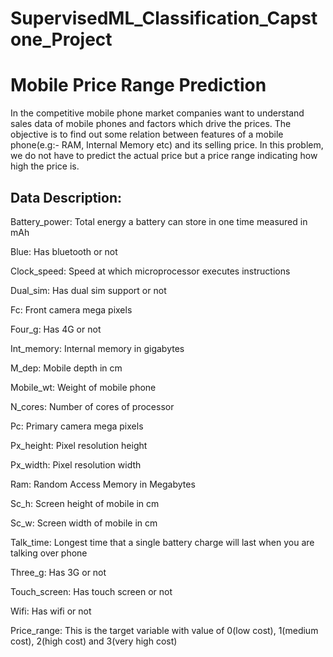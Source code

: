 # SupervisedML_Classification_Capstone_Project
# Mobile Price Range Prediction

In the competitive mobile phone market companies want to understand sales data of mobile phones and factors which drive the prices.
The objective is to find out some relation between features of a mobile phone(e.g:- RAM, Internal Memory etc) and its selling price. In this problem, we do not have to predict the actual price but a price range indicating how high the price is.

## Data Description:

Battery_power: Total energy a battery can store in one time measured in mAh

Blue: Has bluetooth or not

Clock_speed: Speed at which microprocessor executes instructions

Dual_sim: Has dual sim support or not

Fc: Front camera mega pixels

Four_g: Has 4G or not

Int_memory: Internal memory in gigabytes

M_dep: Mobile depth in cm

Mobile_wt: Weight of mobile phone

N_cores: Number of cores of processor

Pc: Primary camera mega pixels

Px_height: Pixel resolution height

Px_width: Pixel resolution width

Ram: Random Access Memory in Megabytes

Sc_h: Screen height of mobile in cm

Sc_w: Screen width of mobile in cm

Talk_time: Longest time that a single battery charge will last when you are talking over phone

Three_g: Has 3G or not

Touch_screen: Has touch screen or not

Wifi: Has wifi or not

Price_range: This is the target variable with value of 0(low cost), 1(medium cost), 2(high cost) and 3(very high cost)
